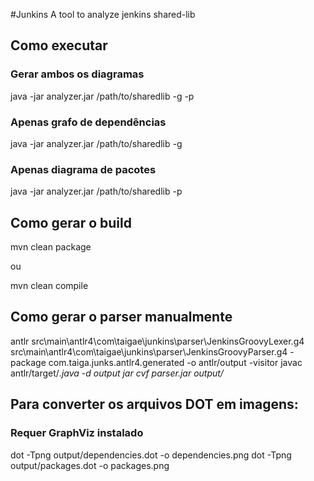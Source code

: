 #Junkins
A tool to analyze jenkins shared-lib

## Como executar
### Gerar ambos os diagramas
java -jar analyzer.jar /path/to/sharedlib -g -p

### Apenas grafo de dependências
java -jar analyzer.jar /path/to/sharedlib -g

### Apenas diagrama de pacotes
java -jar analyzer.jar /path/to/sharedlib -p

## Como gerar o build 
mvn clean package

ou 

mvn clean compile

## Como gerar o parser manualmente

antlr src\main\antlr4\com\taigae\junkins\parser\JenkinsGroovyLexer.g4 src\main\antlr4\com\taigae\junkins\parser\JenkinsGroovyParser.g4 -package com.taiga.junks.antlr4.generated -o antlr/output -visitor
javac antlr/target/*.java -d output
jar cvf parser.jar output/*

## Para converter os arquivos DOT em imagens:
### Requer GraphViz instalado
dot -Tpng output/dependencies.dot -o dependencies.png
dot -Tpng output/packages.dot -o packages.png

